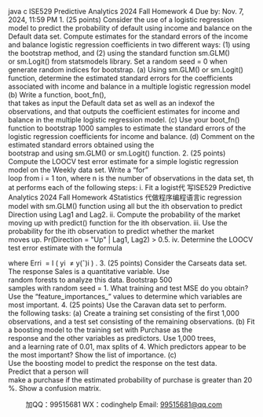 java c
ISE529 Predictive Analytics
2024 Fall
Homework 4
Due by: Nov. 7, 2024, 11:59 PM
1. (25 points)
Consider the use of a logistic regression model to predict the probability of default using income and balance on the Default data set. Compute estimates for the standard errors of the income and balance logistic regression coefficients in two different ways: (1) using the bootstrap method, and (2) using the standard function sm.GLM() or sm.Logit() from statsmodels library. Set a random seed = 0 when generate random indices for bootstrap.
(a) Using sm.GLM() or sm.Logit() function, determine the estimated standard errors for the coefficients associated with income and balance in a multiple logistic regression model
(b) Write a function, boot_fn(), that takes as input the Default data set as well as an indexof the observations, and that outputs the coefficient estimates for income and balance in the multiple logistic regression model.
(c) Use your boot_fn() function to bootstrap 1000 samples to estimate the standard errors of the logistic regression coefficients for income and balance.
(d) Comment on the estimated standard errors obtained using the bootstrap and using sm.GLM() or sm.Logit() function.
2. (25 points)
Compute the LOOCV test error estimate for a simple logistic regression model on the Weekly data set. Write a “for” loop from i = 1 ton, where n is the number of observations in the data set, that performs each of the following steps:
i. Fit a logist代 写ISE529 Predictive Analytics 2024 Fall  Homework 4Statistics
代做程序编程语言ic regression model with sm.GLM() function using all but the ith observation to predict Direction using Lag1 and Lag2.
ii. Compute the probability of the market moving up with predict() function for the ith observation.
iii. Use the probability for the ith observation to predict whether the market moves up. Pr(Direction = "Up" | Lag1, Lag2) > 0.5.
iv. Determine the LOOCV test error estimate with the formula

where Erri  = I ( yi  ≠ y(ˆ)i ) .
3. (25 points)
Consider the Carseats data set. The response Sales is a quantitative variable. Use random forests to analyze this data. Bootstrap 500 samples with random seed = 1. What training and test MSE do you obtain? Use the “feature_importances_” values to determine which variables are most important.
4. (25 points)
Use the Caravan data set to perform. the following tasks:
(a) Create a training set consisting of the first 1,000 observations, and a test set consisting of the remaining observations.
(b) Fit a boosting model to the training set with Purchase as the response and the other variables as predictors. Use 1,000 trees, and a learning rate of 0.01, max splits of 4. Which predictors appear to be the most important? Show the list of importance.
(c) Use the boosting model to predict the response on the test data. Predict that a person will make a purchase if the estimated probability of purchase is greater than 20 %. Show a confusion matrix.







         
加QQ：99515681  WX：codinghelp  Email: 99515681@qq.com
